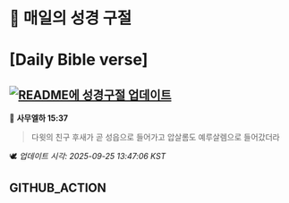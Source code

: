 # 🙏 매일의 성경 구절
# [Daily Bible verse]
## [![README에 성경구절 업데이트](https://github.com/DONGSUKA/first_test/actions/workflows/update-readme-bible.yml/badge.svg)](https://github.com/DONGSUKA/first_test/actions/workflows/update-readme-bible.yml)
<!-- START_BIBLE_VERSE -->
📖 **사무엘하 15:37**
> 다윗의 친구 후새가 곧 성읍으로 들어가고 압살롬도 예루살렘으로 들어갔더라

🕊️ _업데이트 시각: 2025-09-25 13:47:06 KST_
  <!-- END_BIBLE_VERSE -->
## GITHUB_ACTION
